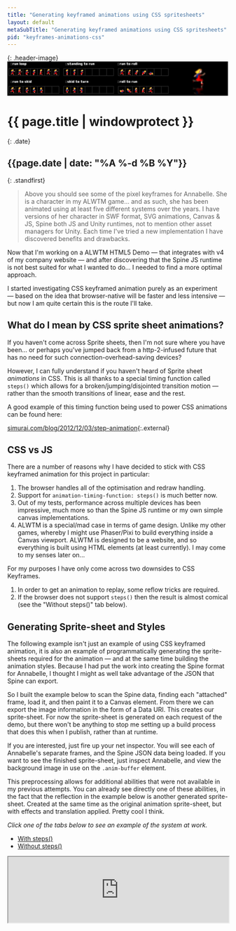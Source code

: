 ```yaml
---
title: "Generating keyframed animations using CSS spritesheets"
layout: default
metaSubTitle: "Generating keyframed animations using CSS spritesheets"
pid: "keyframes-animations-css"
---
```


{: .header-image}
[![Blog Bg](/images/css-spritesheet.jpg)]({{page.url}})

# {{ page.title | windowprotect }}

{: .date}
## {{page.date | date: "%A %-d %B %Y"}}

{: .standfirst}
> Above you should see some of the pixel keyframes for Annabelle. She is a character in my ALWTM game... and as such, she has been animated using at least five different systems over the years. I have versions of her character in SWF format, SVG animations, Canvas & JS, Spine both JS and Unity runtimes, not to mention other asset managers for Unity. Each time I've tried a new implementation I have discovered benefits and drawbacks.

<!--more-->

Now that I'm working on a ALWTM HTML5 Demo — that integrates with v4 of my company website — and after discovering that the Spine JS runtime is not best suited for what I wanted to do... I needed to find a more optimal approach.

I started investigating CSS keyframed animation purely as an experiment — based on the idea that browser-native will be faster and less intensive — but now I am quite certain this is the route I'll take.


## What do I mean by CSS sprite sheet animations?

If you haven't come across Sprite sheets, then I'm not sure where you have been... or perhaps you've jumped back from a http-2-infused future that has no need for such connection-overhead-saving devices?

However, I can fully understand if you haven't heard of Sprite sheet <em>animations</em> in CSS. This is all thanks to a special timing function called `steps()` which allows for a broken/jumping/disjointed transition motion — rather than the smooth transitions of linear, ease and the rest.

A good example of this timing function being used to power CSS animations can be found here:

[simurai.com/blog/2012/12/03/step-animation](simurai.com/blog/2012/12/03/step-animation){:.external}

## CSS vs JS

There are a number of reasons why I have decided to stick with CSS keyframed animation for this project in particular:

1. The browser handles all of the optimisation and redraw handling.
2. Support for `animation-timing-function: steps()` is much better now.
3. Out of my tests, performance across multiple devices has been impressive, much more so than the Spine JS runtime or my own simple canvas implementations.
4. ALWTM is a special/mad case in terms of game design. Unlike my other games, whereby I might use Phaser/Pixi to build everything inside a Canvas viewport. ALWTM is designed to be a website, and so everything is built using HTML elements (at least currently). I may come to my senses later on...

For my purposes I have only come across two downsides to CSS Keyframes.

1. In order to get an animation to replay, some reflow tricks are required.
2. If the browser does not support `steps()` then the result is almost comical<br />(see the "Without steps()" tab below).

## Generating Sprite-sheet and Styles

The following example isn't just an example of using CSS keyframed animation, it is also an example of programmatically generating the sprite-sheets required for the animation — and at the same time building the animation styles. Because I had put the work into creating the Spine format for Annabelle, I thought I might as well take advantage of the JSON that Spine can export.

So I built the example below to scan the Spine data, finding each "attached" frame, load it, and then paint it to a Canvas element. From there we can export the image information in the form of a Data URI. This creates our sprite-sheet. For now the sprite-sheet is generated on each request of the demo, but there won't be anything to stop me setting up a build process that does this when I publish, rather than at runtime.

If you are interested, just fire up your net inspector. You will see each of Annabelle's separate frames, and the Spine JSON data being loaded. If you want to see the finished sprite-sheet, just inspect Annabelle, and view the background image in use on the `.anim-buffer` element.

This preprocessing allows for additional abilities that were not available in my previous attempts. You can already see directly one of these abilities, in the fact that the reflection in the example below is another generated sprite-sheet. Created at the same time as the original animation sprite-sheet, but with effects and translation applied. Pretty cool I think.

<em>Click one of the tabs below to see an example of the system at work.</em>

<div class="use-easytabs easytabs-collapsed">
  <ul class="nav nav-tabs">
    <li class=""><a href="#iframe-steps">With steps()</a></li>
    <li class=""><a href="#iframe-nosteps">Without steps()</a></li>
  </ul>
  <div class="panels" style="">
    <div id="iframe-steps" style="display: block;">
      <iframe src="http://codelamp.co.uk/blog/generation/index.html" style="width: 100%; height: 150px;" scrolling="no"></iframe>
    </div>
    <div id="iframe-nosteps" style="display: none; position: static; visibility: visible;">
      <iframe src="http://codelamp.co.uk/blog/generation/index.html?nosteps=1" style="width: 100%; height: 150px;" scrolling="no"></iframe>
    </div>
  </div>
</div>